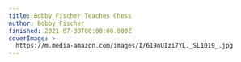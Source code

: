 ```yaml
---
title: Bobby Fischer Teaches Chess
author: Bobby Fischer
finished: 2021-07-30T00:00:00.000Z
coverImage: >-
  https://m.media-amazon.com/images/I/619nUIzi7YL._SL1019_.jpg
---
```

